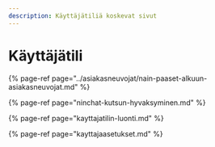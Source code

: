 ```yaml
---
description: Käyttäjätiliä koskevat sivut
---
```


# Käyttäjätili

{% page-ref page="../asiakasneuvojat/nain-paaset-alkuun-asiakasneuvojat.md" %}

{% page-ref page="ninchat-kutsun-hyvaksyminen.md" %}

{% page-ref page="kayttajatilin-luonti.md" %}

{% page-ref page="kayttajaasetukset.md" %}



